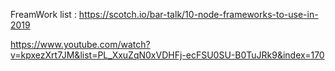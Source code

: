 FreamWork list : 
https://scotch.io/bar-talk/10-node-frameworks-to-use-in-2019





https://www.youtube.com/watch?v=kpxezXrt7JM&list=PL_XxuZqN0xVDHFj-ecFSU0SU-B0TuJRk9&index=170